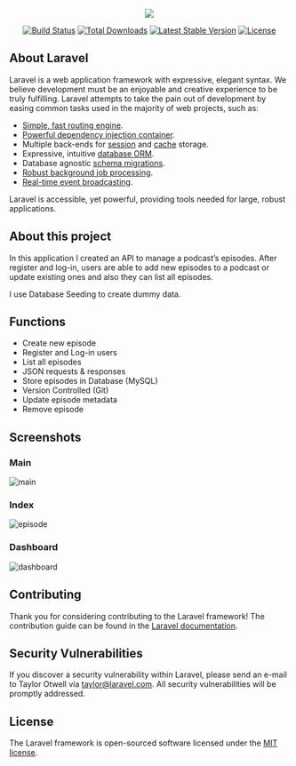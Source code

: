 <p align="center"><img src="https://laravel.com/assets/img/components/logo-laravel.svg"></p>

<p align="center">
<a href="https://travis-ci.org/laravel/framework"><img src="https://travis-ci.org/laravel/framework.svg" alt="Build Status"></a>
<a href="https://packagist.org/packages/laravel/framework"><img src="https://poser.pugx.org/laravel/framework/d/total.svg" alt="Total Downloads"></a>
<a href="https://packagist.org/packages/laravel/framework"><img src="https://poser.pugx.org/laravel/framework/v/stable.svg" alt="Latest Stable Version"></a>
<a href="https://packagist.org/packages/laravel/framework"><img src="https://poser.pugx.org/laravel/framework/license.svg" alt="License"></a>
</p>

## About Laravel

Laravel is a web application framework with expressive, elegant syntax. We believe development must be an enjoyable and creative experience to be truly fulfilling. Laravel attempts to take the pain out of development by easing common tasks used in the majority of web projects, such as:

- [Simple, fast routing engine](https://laravel.com/docs/routing).
- [Powerful dependency injection container](https://laravel.com/docs/container).
- Multiple back-ends for [session](https://laravel.com/docs/session) and [cache](https://laravel.com/docs/cache) storage.
- Expressive, intuitive [database ORM](https://laravel.com/docs/eloquent).
- Database agnostic [schema migrations](https://laravel.com/docs/migrations).
- [Robust background job processing](https://laravel.com/docs/queues).
- [Real-time event broadcasting](https://laravel.com/docs/broadcasting).

Laravel is accessible, yet powerful, providing tools needed for large, robust applications.

## About this project

In this application I created an API to manage a podcast’s episodes. After register and log-in, users are able to add new episodes to a podcast or update existing ones and also they can list all episodes.

I use Database Seeding to create dummy data.

## Functions

- Create new episode
- Register and Log-in users
- List all episodes
- JSON requests & responses
- Store episodes in Database (MySQL)
- Version Controlled (Git)
- Update episode metadata
- Remove episode

## Screenshots

### Main 
![main](https://user-images.githubusercontent.com/30505428/43606751-2800d4f2-9694-11e8-9faf-0860d8c67705.jpg)

### Index
![episode](https://user-images.githubusercontent.com/30505428/43606756-2adf4014-9694-11e8-9a51-c95ea6e43407.jpg)

### Dashboard
![dashboard](https://user-images.githubusercontent.com/30505428/43606760-2c9380be-9694-11e8-9c7b-4b23c0e28acb.jpg)
## Contributing

Thank you for considering contributing to the Laravel framework! The contribution guide can be found in the [Laravel documentation](https://laravel.com/docs/contributions).

## Security Vulnerabilities

If you discover a security vulnerability within Laravel, please send an e-mail to Taylor Otwell via [taylor@laravel.com](mailto:taylor@laravel.com). All security vulnerabilities will be promptly addressed.

## License

The Laravel framework is open-sourced software licensed under the [MIT license](https://opensource.org/licenses/MIT).
